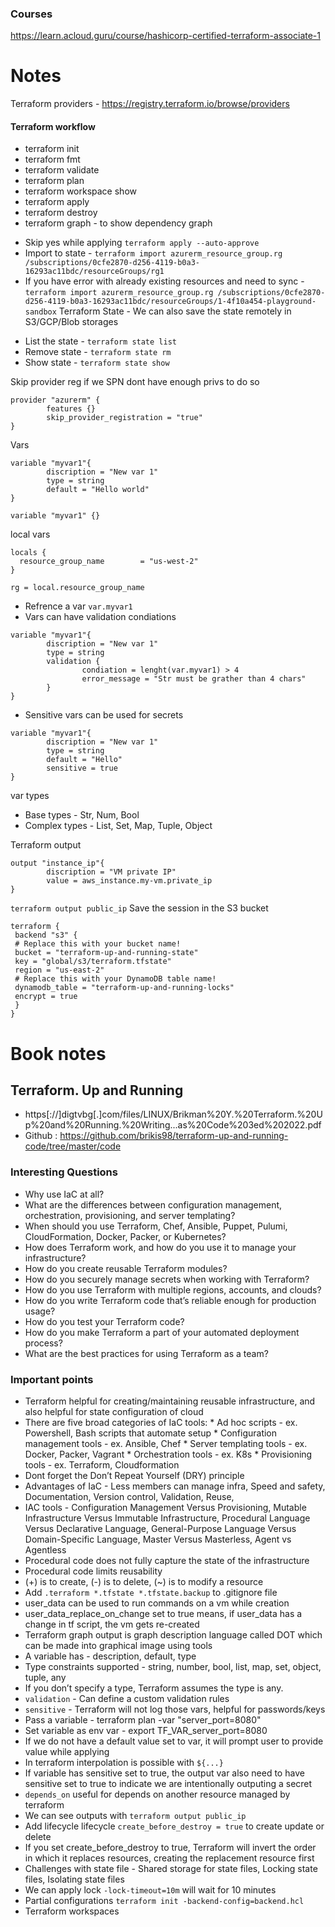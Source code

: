 ### Courses
https://learn.acloud.guru/course/hashicorp-certified-terraform-associate-1

# Notes
Terraform providers - https://registry.terraform.io/browse/providers

#### Terraform workflow
- terraform init
- terraform fmt
- terraform validate
- terraform plan
- terraform workspace show
- terraform apply
- terraform destroy
- terraform graph - to show dependency graph
* Skip yes while applying `terraform apply --auto-approve`
* Import to state - ```terraform import azurerm_resource_group.rg /subscriptions/0cfe2870-d256-4119-b0a3-16293ac11bdc/resourceGroups/rg1```
* If you have error with already existing resources and need to sync - ```terraform import azurerm_resource_group.rg /subscriptions/0cfe2870-d256-4119-b0a3-16293ac11bdc/resourceGroups/1-4f10a454-playground-sandbox```
Terraform State - We can also save the state remotely in S3/GCP/Blob storages
- List the state -  ```terraform state list```
- Remove state - ```terraform state rm```
- Show state - ```terraform state show```

Skip provider reg if we SPN dont have enough privs to do so
```
provider "azurerm" {
        features {}
        skip_provider_registration = "true"
}
```
Vars
```
variable "myvar1"{
        discription = "New var 1"
        type = string
        default = "Hello world"
}
```
```
variable "myvar1" {}
```
local vars 
```
locals {
  resource_group_name        = "us-west-2"
}

rg = local.resource_group_name
```
* Refrence a var `var.myvar1`
* Vars can have validation condiations

```
variable "myvar1"{
        discription = "New var 1"
        type = string
        validation {
                condiation = lenght(var.myvar1) > 4
                error_message = "Str must be grather than 4 chars"
        }
}
```
* Sensitive vars can be used for secrets
```
variable "myvar1"{
        discription = "New var 1"
        type = string
        default = "Hello"
        sensitive = true
}
```

var types
- Base types - Str, Num, Bool
- Complex types - List, Set, Map, Tuple, Object

Terraform output
```
output "instance_ip"{
        discription = "VM private IP"
        value = aws_instance.my-vm.private_ip
}
```
```terraform output public_ip```
Save the session in the S3 bucket
```
terraform {
 backend "s3" {
 # Replace this with your bucket name!
 bucket = "terraform-up-and-running-state"
 key = "global/s3/terraform.tfstate"
 region = "us-east-2"
 # Replace this with your DynamoDB table name!
 dynamodb_table = "terraform-up-and-running-locks"
 encrypt = true
 }
}
```
# Book notes
## Terraform. Up and Running 
- https[://]digtvbg[.]com/files/LINUX/Brikman%20Y.%20Terraform.%20Up%20and%20Running.%20Writing...as%20Code%203ed%202022.pdf
- Github : https://github.com/brikis98/terraform-up-and-running-code/tree/master/code
### Interesting Questions
- Why use IaC at all?
- What are the differences between configuration management, orchestration, provisioning, and server templating?
- When should you use Terraform, Chef, Ansible, Puppet, Pulumi, CloudFormation, Docker, Packer, or Kubernetes?
- How does Terraform work, and how do you use it to manage your infrastructure?
- How do you create reusable Terraform modules?
- How do you securely manage secrets when working with Terraform?
- How do you use Terraform with multiple regions, accounts, and clouds?
- How do you write Terraform code that’s reliable enough for production usage?
- How do you test your Terraform code?
- How do you make Terraform a part of your automated deployment process?
- What are the best practices for using Terraform as a team?

### Important points
- Terraform helpful for creating/maintaining reusable infrastructure, and also helpful for state configuration of cloud
- There are five broad categories of IaC tools:
        * Ad hoc scripts - ex. Powershell, Bash scripts that automate setup
        * Configuration management tools - ex. Ansible, Chef
        * Server templating tools - ex. Docker, Packer, Vagrant
        * Orchestration tools - ex. K8s 
        * Provisioning tools - ex. Terraform, Cloudformation
- Dont forget the Don’t Repeat Yourself (DRY) principle
- Advantages of IaC - Less members can manage infra, Speed and safety, Documentation, Version control, Validation, Reuse,
- IAC tools - Configuration Management Versus Provisioning, Mutable Infrastructure Versus Immutable Infrastructure, Procedural Language Versus Declarative Language, General-Purpose Language Versus Domain-Specific Language, Master Versus Masterless, Agent vs Agentless
- Procedural code does not fully capture the state of the infrastructure
- Procedural code limits reusability
- (+) is to create, (-) is to delete, (~) is to modify a resource
- Add ```.terraform *.tfstate *.tfstate.backup``` to .gitignore file
- user_data can be used to run commands on a vm while creation
- user_data_replace_on_change set to true means, if user_data has a change in tf script, the vm gets re-created
- Terraform graph output is graph description language called DOT which can be made into graphical image using tools
- A variable has - description, default, type
- Type constraints supported - string, number, bool, list, map, set, object, tuple, any
- If you don’t specify a type, Terraform assumes the type is any.
- ```validation``` - Can define a custom validation rules
- ```sensitive``` - Terraform will not log those vars, helpful for passwords/keys
- Pass a variable                -         terraform plan -var "server_port=8080"
- Set variable as env var        -         export TF_VAR_server_port=8080
- If we do not have a default value set to var, it will prompt user to provide value while applying
- In terraform interpolation is possible with ```${...}```
- If variable has sensitive set to true, the output var also need to have sensitive set to true to indicate we are intentionally outputing a secret
- ```depends_on``` useful for depends on another resource managed by terraform
- We can see outputs with ```terraform output public_ip```
- Add lifecycle lifecycle ```create_before_destroy = true``` to create update or delete
- If you set create_before_destroy to true, Terraform will invert the order in which it replaces resources, creating the replacement resource first
- Challenges with state file - Shared storage for state files, Locking state files, Isolating state files
- We can apply lock ```-lock-timeout=10m``` will wait for 10 minutes
- Partial configurations ```terraform init -backend-config=backend.hcl```
- Terraform workspaces
